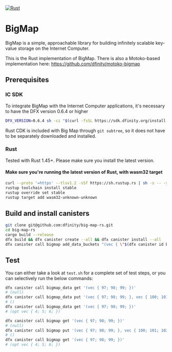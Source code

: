 [![Rust](https://github.com/dfinity/bigmap-rs/workflows/Rust/badge.svg)](https://github.com/dfinity/bigmap-rs/actions)

# BigMap

BigMap is a simple, approachable library for building infinitely scalable key-value storage on the Internet Computer.

This is the Rust implementation of BigMap. There is also a Motoko-based implementation here: https://github.com/dfinity/motoko-bigmap

## Prerequisites

### IC SDK
To integrate BigMap with the Internet Computer applications, it's necessary to have the DFX version 0.6.4 or higher

```bash
DFX_VERSION=0.6.4 sh -ci "$(curl -fsSL https://sdk.dfinity.org/install.sh)"
```

Rust CDK is included with Big Map through `git subtree`, so it does not have to be separately downloaded and installed.

### Rust
Tested with Rust 1.45+. Please make sure you install the latest version.

#### Make sure you're running the latest version of Rust, with wasm32 target

```bash
curl --proto '=https' --tlsv1.2 -sSf https://sh.rustup.rs | sh -s -- -y
rustup toolchain install stable
rustup override set stable
rustup target add wasm32-unknown-unknown
```

## Build and install canisters

```bash
git clone git@github.com:dfinity/big-map-rs.git
cd big-map-rs
cargo build --release
dfx build && dfx canister create --all && dfx canister install --all
dfx canister call bigmap add_data_buckets "(vec { \"$(dfx canister id bigmap_data)\"; })"
```

## Test

You can either take a look at `test.sh` for a complete set of test steps, or you can selectively run the below commands:

```bash
dfx canister call bigmap_data get '(vec { 97; 98; 99; })'
# (null)
dfx canister call bigmap_data put '(vec { 97; 98; 99; }, vec { 100; 101; 102; })'
# ()
dfx canister call bigmap_data get '(vec { 97; 98; 99; })'
# (opt vec { 4; 5; 6; })
```

```bash
dfx canister call bigmap get '(vec { 97; 98; 99; })'
# (null)
dfx canister call bigmap put '(vec { 97; 98; 99; }, vec { 100; 101; 102; })'
# ()
dfx canister call bigmap get '(vec { 97; 98; 99; })'
# (opt vec { 4; 5; 6; })
```

